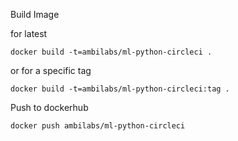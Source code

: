 Build Image

for latest
```
docker build -t=ambilabs/ml-python-circleci .
```
or for a specific tag
```
docker build -t=ambilabs/ml-python-circleci:tag .
```

Push to dockerhub

```
docker push ambilabs/ml-python-circleci
```

